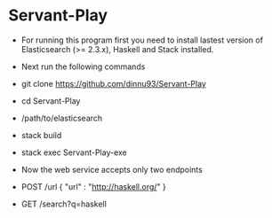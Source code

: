 # Servant-Play

* For running this program first you need to install lastest version of Elasticsearch (>= 2.3.x), Haskell and Stack installed.

*  Next run the following commands
 * git clone https://github.com/dinnu93/Servant-Play
 * cd Servant-Play
 * /path/to/elasticsearch 
 * stack build
 * stack exec Servant-Play-exe
 
* Now the web service accepts only two endpoints
 * POST /url  { "url" : "http://haskell.org/" } 
 * GET /search?q=haskell
